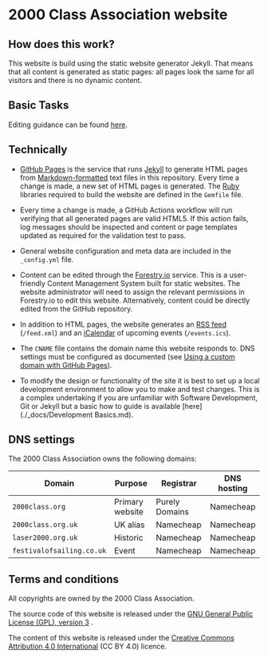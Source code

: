 # 2000 Class Association website

## How does this work?

This website is build using the static website generator Jekyll. That means that all content is generated as static pages: all pages look the same for all visitors and there is no dynamic content.

## Basic Tasks

Editing guidance can be found [here](./_docs/README.md).

## Technically

- [GitHub Pages][ghp] is the service that runs [Jekyll][jekyll] to generate HTML pages from [Markdown-formatted][markdown] text files in this repository. Every time a change is made, a new set of HTML pages is generated. The [Ruby][ruby] libraries required to build the website are defined in the `Gemfile` file.

- Every time a change is made, a GitHub Actions workflow will run verifying that all generated pages are valid HTML5. If this action fails, log messages should be inspected and content or page templates updated as required for the  validation test to pass.

- General website configuration and meta data are included in the `_config.yml` file.

- Content can be edited through the [Forestry.io][forestry] service. This is a  user-friendly Content Management System built for static websites. The website administrator will need to assign the relevant permissions in Forestry.io to  edit this website. Alternatively, content could be directly edited from the  GitHub repository.

- In addition to HTML pages, the website generates an [RSS feed][rss] (`/feed.xml`) and an [iCalendar][ical] of upcoming events (`/events.ics`).

- The `CNAME` file contains the domain name this website responds to. DNS  settings must be configured as documented (see [Using a custom domain with  GitHub Pages][domain]).

- To modify the design or functionality of the site it is best to set up a local development environment to allow you to make and test changes. This is a complex undertaking if you are unfamiliar with Software Development, Git or Jekyll but a basic how to guide is available [here](./_docs/Development Basics.md). 


## DNS settings

The 2000 Class Association owns the following domains:

| Domain                    | Purpose         | Registrar      | DNS hosting |
| ------------------------- | --------------- | -------------- | ----------- |
| `2000class.org`           | Primary website | Purely Domains | Namecheap   |
| `2000class.org.uk`        | UK alias        | Namecheap      | Namecheap   |
| `laser2000.org.uk`        | Historic        | Namecheap      | Namecheap   |
| `festivalofsailing.co.uk` | Event           | Namecheap      | Namecheap   |


## Terms and conditions

All copyrights are owned by the 2000 Class Association.

The source code of this website is released under the [GNU General Public 
License (GPL), version 3][gpl] .

The content of this website is released under the [Creative Commons Attribution 
4.0 International][cc] (CC BY 4.0) licence.

[ghp]: https://pages.github.com/ "GitHub Pages web host"
[jekyll]: https://jekyllrb.com/ "Jekyll static website generator"
[markdown]: https://daringfireball.net/projects/markdown/ "Markdown markup language"
[ruby]: https://www.ruby-lang.org/ "Ruby programming language"
[travis]: https://travis-ci.com "Travis CI"
[forestry]: https://forestry.io/ "Forestry.io"
[rss]: https://wikipedia.org/wiki/RSS  "RSS Wikipedia page"
[ical]: https://wikipedia.org/wiki/ICalendar "iCalendar Wikipedia page"
[domain]: https://help.github.com/en/articles/using-a-custom-domain-with-github-pages "GitHub Pages documentation"
[gpl]: https://www.gnu.org/licenses/gpl-3.0.en.html "GPL v3 licence"
[cc]: https://creativecommons.org/licenses/by/4.0/ "CC BY 4.0 licence"
